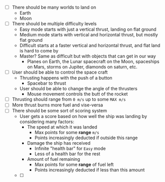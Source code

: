 - [ ] There should be many worlds to land on
  - Earth
  - Moon
- [ ] There should be multiple difficulty levels
  - Easy mode starts with just a vertical thrust, landing on flat ground
  - Medium mode starts with vertical and horizontal thrust, but mostly flat ground
  - Difficult starts at a faster vertical and horizontal thrust, and flat land is hard to come by
  - Master? Same as difficult but with objects that can get in our way
    - Planes on Earth, the Lunar spacecraft on the Moon, spaceships on Mars, storms on Jupiter, diamonds on saturn, etc.
- [ ] User should be able to control the space craft
  - Thrusting happens with the push of a button
    - Spacebar to thrust
  - User should be able to change the angle of the thrusters
    - Mouse movement controls the butt of the rocket
- [ ] Thrusting should range from `0 m/s` up to some `MAX m/s`
- [ ] More thrust burns more fuel and vise-versa
- [ ] There should be some sort of scoring system
  - User gets a score based on how well the ship was landing by considering many factors:
    - The speed at which it was landed
      - Max points for some **range** `m/s`
      - Points increasingly deducted if outside this range
    - Damage the ship has received
      - Infinite "health bar" for `Easy` mode
      - Less of a health bar for the rest
    - Amount of fuel remaining
      - Max points for some **range** of fuel left
      - Points increasingly deducted if less than this amount
  - [ ]

